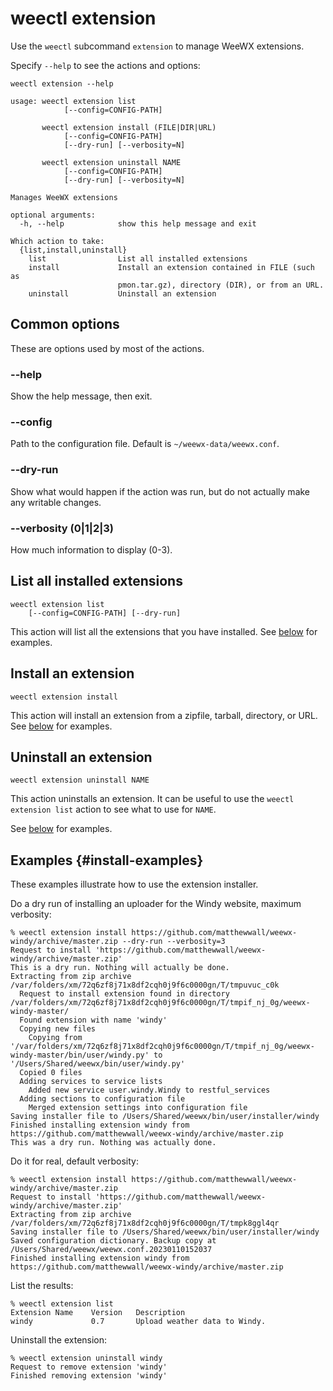 # weectl extension

Use the `weectl` subcommand `extension` to manage WeeWX extensions.

Specify `--help` to see the actions and options:
```
weectl extension --help
```
```
usage: weectl extension list
            [--config=CONFIG-PATH]

       weectl extension install (FILE|DIR|URL)
            [--config=CONFIG-PATH]
            [--dry-run] [--verbosity=N]

       weectl extension uninstall NAME
            [--config=CONFIG-PATH]
            [--dry-run] [--verbosity=N]

Manages WeeWX extensions

optional arguments:
  -h, --help            show this help message and exit

Which action to take:
  {list,install,uninstall}
    list                List all installed extensions
    install             Install an extension contained in FILE (such as
                        pmon.tar.gz), directory (DIR), or from an URL.
    uninstall           Uninstall an extension
```


## Common options

These are options used by most of the actions.

### --help

Show the help message, then exit.

### --config

Path to the configuration file. Default is `~/weewx-data/weewx.conf`.

### --dry-run

Show what would happen if the action was run, but do not actually make any writable changes.

### --verbosity (0|1|2|3)

How much information to display (0-3).

## List all installed extensions 

    weectl extension list
        [--config=CONFIG-PATH] [--dry-run]

This action will list all the extensions that you have installed. See [below](#install-examples)
for examples.


## Install an extension

    weectl extension install

This action will install an extension from a zipfile, tarball, directory, or
URL. See [below](#install-examples) for examples.


## Uninstall an extension 

    weectl extension uninstall NAME

This action uninstalls an extension. It can be useful to use the `weectl extension list` action
to see what to use for `NAME`. 

See [below](#install-examples) for examples.


## Examples {#install-examples}

These examples illustrate how to use the extension installer.

Do a dry run of installing an uploader for the Windy website, maximum verbosity:

``` shell
% weectl extension install https://github.com/matthewwall/weewx-windy/archive/master.zip --dry-run --verbosity=3
Request to install 'https://github.com/matthewwall/weewx-windy/archive/master.zip'
This is a dry run. Nothing will actually be done.
Extracting from zip archive /var/folders/xm/72q6zf8j71x8df2cqh0j9f6c0000gn/T/tmpuvuc_c0k
  Request to install extension found in directory /var/folders/xm/72q6zf8j71x8df2cqh0j9f6c0000gn/T/tmpif_nj_0g/weewx-windy-master/
  Found extension with name 'windy'
  Copying new files
    Copying from '/var/folders/xm/72q6zf8j71x8df2cqh0j9f6c0000gn/T/tmpif_nj_0g/weewx-windy-master/bin/user/windy.py' to '/Users/Shared/weewx/bin/user/windy.py'
  Copied 0 files
  Adding services to service lists
    Added new service user.windy.Windy to restful_services
  Adding sections to configuration file
    Merged extension settings into configuration file
Saving installer file to /Users/Shared/weewx/bin/user/installer/windy
Finished installing extension windy from https://github.com/matthewwall/weewx-windy/archive/master.zip
This was a dry run. Nothing was actually done.
```

Do it for real, default verbosity:

```
% weectl extension install https://github.com/matthewwall/weewx-windy/archive/master.zip
Request to install 'https://github.com/matthewwall/weewx-windy/archive/master.zip'
Extracting from zip archive /var/folders/xm/72q6zf8j71x8df2cqh0j9f6c0000gn/T/tmpk8ggl4qr
Saving installer file to /Users/Shared/weewx/bin/user/installer/windy
Saved configuration dictionary. Backup copy at /Users/Shared/weewx/weewx.conf.20230110152037
Finished installing extension windy from https://github.com/matthewwall/weewx-windy/archive/master.zip
```

List the results:

```
% weectl extension list                                                                 
Extension Name    Version   Description
windy             0.7       Upload weather data to Windy.
```

Uninstall the extension:

```
% weectl extension uninstall windy
Request to remove extension 'windy'
Finished removing extension 'windy'
```
